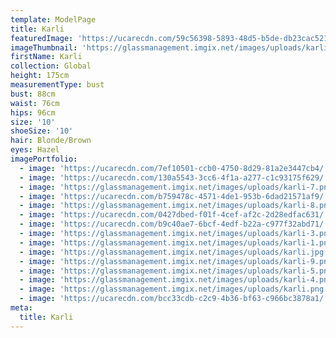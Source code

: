 ```yaml
---
template: ModelPage
title: Karli
featuredImage: 'https://ucarecdn.com/59c56398-5893-48d5-b5de-db23cac5213c/'
imageThumbnail: 'https://glassmanagement.imgix.net/images/uploads/karli-10.png'
firstName: Karli
collection: Global
height: 175cm
measurementType: bust
bust: 88cm
waist: 76cm
hips: 96cm
size: '10'
shoeSize: '10'
hair: Blonde/Brown
eyes: Hazel
imagePortfolio:
  - image: 'https://ucarecdn.com/7ef10501-ccb0-4750-8d29-81a2e3447cb4/'
  - image: 'https://ucarecdn.com/130a5543-3cc6-4f1a-a277-c1c93175f629/'
  - image: 'https://glassmanagement.imgix.net/images/uploads/karli-7.png'
  - image: 'https://ucarecdn.com/b759478c-4571-4de1-953b-6dad21571af9/'
  - image: 'https://glassmanagement.imgix.net/images/uploads/karli-8.png'
  - image: 'https://ucarecdn.com/0427dbed-f01f-4cef-af2c-2d28edfac631/'
  - image: 'https://ucarecdn.com/b9c40ae7-6bcf-4edf-b22a-c977f32abd71/'
  - image: 'https://glassmanagement.imgix.net/images/uploads/karli-3.png'
  - image: 'https://glassmanagement.imgix.net/images/uploads/karli-1.png'
  - image: 'https://glassmanagement.imgix.net/images/uploads/karli.jpg'
  - image: 'https://glassmanagement.imgix.net/images/uploads/karli-9.png'
  - image: 'https://glassmanagement.imgix.net/images/uploads/karli-5.png'
  - image: 'https://glassmanagement.imgix.net/images/uploads/karli-4.png'
  - image: 'https://glassmanagement.imgix.net/images/uploads/karli.png'
  - image: 'https://ucarecdn.com/bcc33cdb-c2c9-4b36-bf63-c966bc3878a1/'
meta:
  title: Karli
---
```


